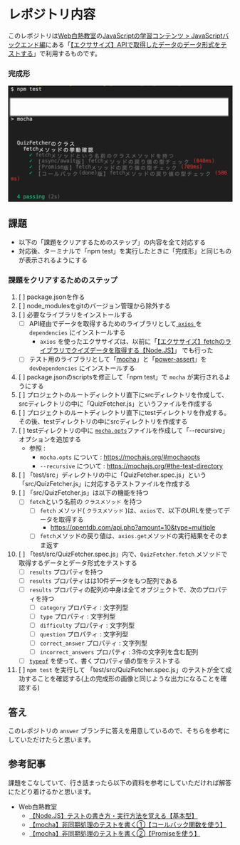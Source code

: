 # レポジトリ内容

このレポジトリは[Web白熱教室](https://tsuyopon.xyz/)の[JavaScriptの学習コンテンツ > JavaScriptバックエンド編](https://tsuyopon.xyz/learning-contents/web-dev/javascript/backend/)にある「[【エクササイズ】APIで取得したデータのデータ形式をテストする](https://tsuyopon.xyz/learning-contents/web-dev/javascript/backend/js-excercise-for-backend-4/)」で利用するものです。


### 完成形

![完成形](./images/assignment.png)

## 課題

- 以下の「課題をクリアするためのステップ」の内容を全て対応する
- 対応後、ターミナルで「npm test」を実行したときに「完成形」と同じものが表示されるようにする

### 課題をクリアするためのステップ

1. [ ] package.jsonを作る
1. [ ] node_modulesをgitのバージョン管理から除外する
1. [ ] 必要なライブラリをインストールする
    - [ ] API経由でデータを取得するためのライブラリとして[ `axios` ](https://github.com/axios/axios) を `dependencies` にインストールする
        - `axios` を使ったエクササイズは、以前に「[【エクササイズ】fetchのライブラリでクイズデータを取得する【Node.JS】](https://tsuyopon.xyz/learning-contents/web-dev/javascript/backend/js-excercise-for-backend-2/)」 でも行った
    - [ ] テスト用のライブラリとして「[mocha](https://mochajs.org/)」と「[power-assert](https://github.com/power-assert-js/power-assert)」を `devDependencies` にインストールする
1. [ ] package.jsonのscriptsを修正して「npm test」で `mocha` が実行されるようにする
1. [ ] プロジェクトのルートディレクトリ直下にsrcディレクトリを作成して、srcディレクトリの中に「QuizFetcher.js」というファイルを作成する
1. [ ]  プロジェクトのルートディレクトリ直下にtestディレクトリを作成する。その後、testディレクトリの中にsrcディレクトリを作成する
1. [ ] testディレクトリの中に [`mocha.opts`](https://mochajs.org/#mochaopts)ファイルを作成して「--recursive」オプションを追加する
    - 参照 :
        - `mocha.opts` について : https://mochajs.org/#mochaopts
        - `--recursive` について : https://mochajs.org/#the-test-directory
1. [ ] 「test/src」ディレクトリの中に「QuizFetcher.spec.js」という「src/QuizFetcher.js」に対応するテストファイルを作成する
1. [ ] 「src/QuizFetcher.js」は以下の機能を持つ
    - [ ] `fetch`という名前の `クラスメソッド` を持つ
        - [ ] `fetch` メソッド( `クラスメソッド` )は、`axios`で、以下のURLを使ってデータを取得する
            - https://opentdb.com/api.php?amount=10&type=multiple
        - [ ] `fetch`メソッドの戻り値は、`axios.get`メソッドの実行結果をそのまま返す
1. [ ] 「test/src/QuizFetcher.spec.js」内で、`QuizFetcher.fetch` メソッドで取得するデータとデータ形式をテストする
    - [ ] `results` プロパティを持つ
    - [ ] `results` プロパティはは10件データをもつ配列である
    - [ ] `results` プロパティの配列の中身は全てオブジェクトで、次のプロパティを持つ
        - [ ] `category` プロパティ : 文字列型
        - [ ] `type` プロパティ : 文字列型
        - [ ] `difficulty` プロパティ : 文字列型
        - [ ] `question` プロパティ : 文字列型
        - [ ] `correct_answer` プロパティ : 文字列型
        - [ ] `incorrect_answers` プロパティ : 3件の文字列を含む配列
    - [ ] [`typeof`](https://developer.mozilla.org/ja/docs/Web/JavaScript/Reference/Operators/typeof) を使って、書くプロパティ値の型をテストする
1. [ ] `npm test` を実行して 「test/src/QuizFetcher.spec.js」のテストが全て成功することを確認する(上の完成形の画像と同じような出力になることを確認する)


## 答え

このレポジトリの `answer` ブランチに答えを用意しているので、そちらを参考にしていただけたらと思います。

## 参考記事

課題をこなしていて、行き詰まったら以下の資料を参考にしていただければ解答にたどり着けるかと思います。


- Web白熱教室
    - [【Node.JS】テストの書き方・実行方法を覚える【基本型】](https://tsuyopon.xyz/learning-contents/web-dev/javascript/backend/how-to-write-test-code-for-mocha/)
    - [【mocha】非同期処理のテストを書く①【コールバック関数を使う】](https://tsuyopon.xyz/learning-contents/web-dev/javascript/backend/how-to-write-asyncronous-test-code-with-a-callback-function/)
    - [【mocha】非同期処理のテストを書く②【Promiseを使う】](https://tsuyopon.xyz/learning-contents/web-dev/javascript/backend/how-to-write-asyncronous-test-code-with-promises/)
